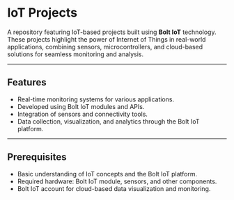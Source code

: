 # IoT Projects

A repository featuring IoT-based projects built using **Bolt IoT** technology. These projects highlight the power of Internet of Things in real-world applications, combining sensors, microcontrollers, and cloud-based solutions for seamless monitoring and analysis.

---

## Features
- Real-time monitoring systems for various applications.
- Developed using Bolt IoT modules and APIs.
- Integration of sensors and connectivity tools.
- Data collection, visualization, and analytics through the Bolt IoT platform.

---

## Prerequisites
- Basic understanding of IoT concepts and the Bolt IoT platform.
- Required hardware: Bolt IoT module, sensors, and other components.
- Bolt IoT account for cloud-based data visualization and monitoring.
